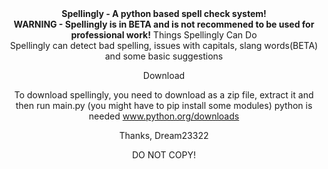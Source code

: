 <div align="center">
  <b>Spellingly - A python based spell check system!</b>
 </div>
 
 
<div align="center">
  <b>WARNING - Spellingly is in BETA and is not recommened to be used for professional work!</b>
 </div?

Things Spellingly Can Do<br />
Spellingly can detect bad spelling, issues with capitals, slang words(BETA) and some basic suggestions

Download

To download spellingly, you need to download as a zip file, extract it and then run main.py (you might have to pip install some modules)
python is needed
www.python.org/downloads

Thanks, 
Dream23322

DO NOT COPY!
